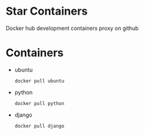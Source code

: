 # Star Containers
Docker hub development containers proxy on github

# Containers

- ubuntu
  ```shell
  docker pull ubuntu
  ```
- python
  ```shell
  docker pull python
  ```
- django
  ```shell
  docker pull django
  ```

